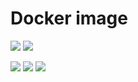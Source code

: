# Docker image

[![](https://img.shields.io/badge/Docker%20Hub--blue)](https://hub.docker.com/r/ksurl/buildtest) [![](https://img.shields.io/badge/GitHub%20Container%20Registry--yellow)](https://github.com/users/ksurl/packages/container/package/buildtest)


[![](https://img.shields.io/github/v/tag/ksurl/docker-buildtest?label=image%20version&logo=docker)](https://hub.docker.com/r/ksurl/buildtest) [![](https://img.shields.io/docker/image-size/ksurl/buildtest/latest?color=lightgrey&logo=Docker)]() [![](https://img.shields.io/github/actions/workflow/status/ksurl/docker-buildtest/build.yml?label=build&logo=Docker)](https://github.com/ksurl/docker-buildtest/actions/workflows/build.yml?query=workflow%3Abuild)
